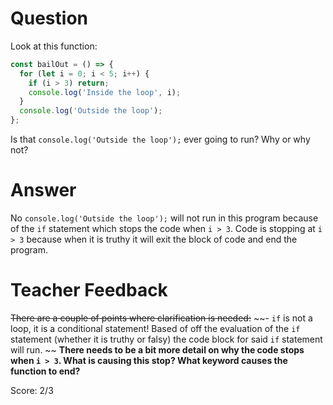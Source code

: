 # Question
Look at this function:

```js
const bailOut = () => {
  for (let i = 0; i < 5; i++) {
    if (i > 3) return;
    console.log('Inside the loop', i);
  }
  console.log('Outside the loop');
};
```

Is that `console.log('Outside the loop');` ever going to run? Why or why not?

# Answer
No `console.log('Outside the loop');` will not run in this program because of the `if` statement which stops the code when `i > 3`. Code is  stopping at `i > 3` because when it is truthy it will exit the block of code and end the program. 

# Teacher Feedback

~~There are a couple of points where clarification is needed:~~ 
~~- `if` is not a loop, it is a conditional statement! Based of off the evaluation of the `if` statement (whether it is truthy or falsy) the code block for said `if` statement will run. ~~ 
**There needs to be a bit more detail on why the code stops when `i > 3`. What is causing this stop? What keyword causes the function to end?**

Score: 2/3